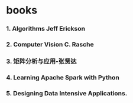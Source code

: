 # books
### 1. Algorithms Jeff Erickson
### 2. Computer Vision C. Rasche
### 3. 矩阵分析与应用-张贤达
### 4. Learning Apache Spark with Python
### 5. Designing Data Intensive Applications.
